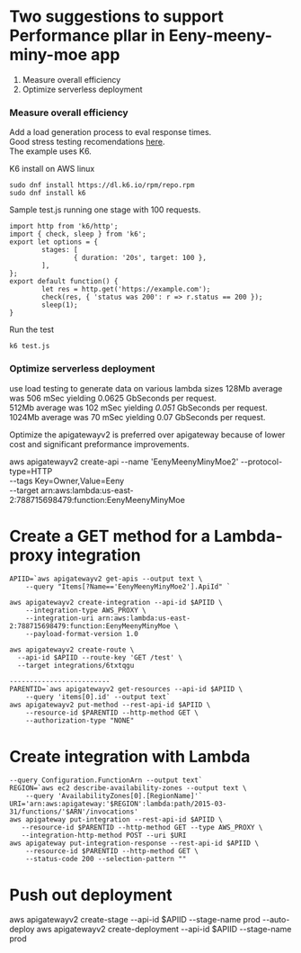 # Two suggestions to support Performance pllar in Eeny-meeny-miny-moe app
1) Measure overall efficiency
2) Optimize serverless deployment
        
### Measure overall efficiency
Add a load generation process to eval response times.  
Good stress testing recomendations [here](https://www.inmotionhosting.com/support/server/server-usage/how-to-stress-test-your-website/).  
The example uses K6.
 
K6 install on AWS linux
```
sudo dnf install https://dl.k6.io/rpm/repo.rpm
sudo dnf install k6
```

Sample test.js running one stage with 100 requests.
```
import http from 'k6/http';
import { check, sleep } from 'k6';
export let options = {
        stages: [
                { duration: '20s', target: 100 },
        ],
};
export default function() {
        let res = http.get('https://example.com');
        check(res, { 'status was 200': r => r.status == 200 });
        sleep(1);
}
```

Run the test
```
k6 test.js
```
### Optimize serverless deployment
use load testing to generate data on various lambda sizes
128Mb average was 506 mSec yielding 0.0625 GbSeconds per request.  
512Mb average was 102 mSec yielding *0.051* GbSeconds per request.  
1024Mb average was 70 mSec yielding 0.07 GbSeconds per request.  

Optimize the apigatewayv2 is preferred over apigateway because of lower cost and significant preformance improvements.  

aws apigatewayv2 create-api --name 'EenyMeenyMinyMoe2' --protocol-type=HTTP \
    --tags Key=Owner,Value=Eeny \
    --target arn:aws:lambda:us-east-2:788715698479:function:EenyMeenyMinyMoe
    
# Create a GET method for a Lambda-proxy integration
```
APIID=`aws apigatewayv2 get-apis --output text \
    --query "Items[?Name=='EenyMeenyMinyMoe2'].ApiId" `
    
aws apigatewayv2 create-integration --api-id $APIID \
    --integration-type AWS_PROXY \
    --integration-uri arn:aws:lambda:us-east-2:788715698479:function:EenyMeenyMinyMoe \
    --payload-format-version 1.0

aws apigatewayv2 create-route \
  --api-id $APIID --route-key 'GET /test' \
  --target integrations/6txtqgu
  
-------------------------
PARENTID=`aws apigatewayv2 get-resources --api-id $APIID \
    --query 'items[0].id' --output text`
aws apigatewayv2 put-method --rest-api-id $APIID \
    --resource-id $PARENTID --http-method GET \
    --authorization-type "NONE"
```            
# Create integration with Lambda
```
--query Configuration.FunctionArn --output text`
REGION=`aws ec2 describe-availability-zones --output text \
    --query 'AvailabilityZones[0].[RegionName]'`
URI='arn:aws:apigateway:'$REGION':lambda:path/2015-03-31/functions/'$ARN'/invocations'
aws apigateway put-integration --rest-api-id $APIID \
   --resource-id $PARENTID --http-method GET --type AWS_PROXY \
   --integration-http-method POST --uri $URI
aws apigateway put-integration-response --rest-api-id $APIID \
    --resource-id $PARENTID --http-method GET \
    --status-code 200 --selection-pattern "" 
```
# Push out deployment
aws apigatewayv2 create-stage --api-id $APIID --stage-name prod --auto-deploy
aws apigatewayv2 create-deployment --api-id $APIID --stage-name prod